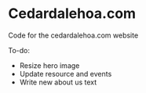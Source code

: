 # Cedardalehoa.com

Code for the cedardalehoa.com website

To-do:
- Resize hero image
- Update resource and events
- Write new about us text
